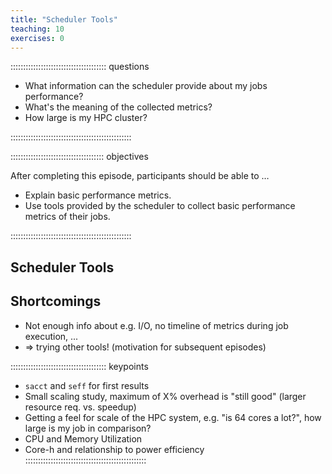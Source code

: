 ```yaml
---
title: "Scheduler Tools"
teaching: 10
exercises: 0
---
```


:::::::::::::::::::::::::::::::::::::: questions 

- What information can the scheduler provide about my jobs performance?
- What's the meaning of the collected metrics?
- How large is my HPC cluster?

::::::::::::::::::::::::::::::::::::::::::::::::

::::::::::::::::::::::::::::::::::::: objectives

After completing this episode, participants should be able to …

- Explain basic performance metrics.
- Use tools provided by the scheduler to collect basic performance metrics of their jobs.

::::::::::::::::::::::::::::::::::::::::::::::::

## Scheduler Tools

<!-- EPISODE CONTENT HERE -->

## Shortcomings
- Not enough info about e.g. I/O, no timeline of metrics during job execution, ...
- => trying other tools! (motivation for subsequent episodes)

:::::::::::::::::::::::::::::::::::::: keypoints
- `sacct` and `seff` for first results
- Small scaling study, maximum of X% overhead is "still good" (larger resource req. vs. speedup)
- Getting a feel for scale of the HPC system, e.g. "is 64 cores a lot?", how large is my job in comparison?
- CPU and Memory Utilization
- Core-h and relationship to power efficiency
::::::::::::::::::::::::::::::::::::::::::::::::
